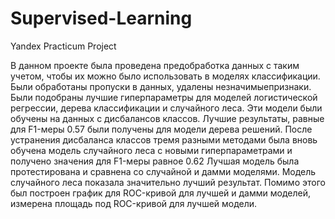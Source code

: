 # Supervised-Learning
Yandex Practicum Project

В данном проекте была проведена предобработка данных с таким учетом, чтобы их можно было использовать в моделях классификации. Были обработаны пропуски в данных, удалены незначимыепризнаки.
Были подобраны лучшие гиперпараметры для моделей логистической регрессии, дерева классификации и случайного леса. Эти модели были обучены на данных с дисбалансов классов. Лучшие результаты, равные для F1-меры 0.57 были получены для модели дерева решений.
После устранения дисбаланса классов тремя разными методами была вновь обучена модель случайного леса с новыми гиперпараметрами и получено значения для F1-меры равное 0.62
Лучшая модель была протестирована и сравнена со случайной и дамми моделями. Модель случайного леса показала значительно лучший результат. Помимо этого был построен график для ROC-кривой для лучшей и дамми моделей, измерена площадь под ROC-кривой для лучшей модели.
